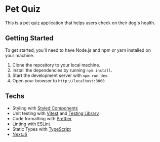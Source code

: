 # Pet Quiz

This is a pet quiz application that helps users check on their dog's health.

## Getting Started

To get started, you'll need to have Node.js and npm or yarn installed on your machine.

1. Clone the repository to your local machine.
2. Install the dependencies by running `npm install`.
3. Start the development server with `npm run dev`.
4. Open your browser to `http://localhost:3000`

## Techs
- Styling with [Styled Components](https://styled-components.com/)
- Unit testing with [Vitest](https://vitest.dev) and [Testing Library](https://testing-library.com)
- Code formatting with [Prettier](https://prettier.io)
- Linting with [ESLint](https://eslint.org)
- Static Types with [TypeScript](https://typescriptlang.org)
- [NextJS](https://nextjs.org/)

